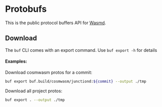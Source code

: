 # Protobufs

This is the public protocol buffers API for [Wasmd](https://github.com/CosmWasm/wasmd).

## Download

The `buf` CLI comes with an export command. Use `buf export -h` for details

#### Examples:

Download cosmwasm protos for a commit:
```bash
buf export buf.build/cosmwasm/junctiond:${commit} --output ./tmp
```

Download all project protos:
```bash
buf export . --output ./tmp
```

